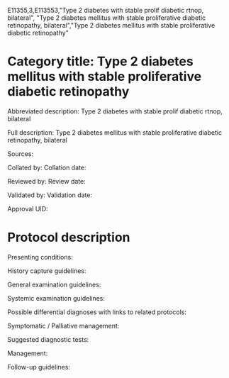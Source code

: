 E11355,3,E113553,"Type 2 diabetes with stable prolif diabetic rtnop, bilateral", "Type 2 diabetes mellitus with stable proliferative diabetic retinopathy, bilateral","Type 2 diabetes mellitus with stable proliferative diabetic retinopathy"
# Category title: Type 2 diabetes mellitus with stable proliferative diabetic retinopathy

Abbreviated description: Type 2 diabetes with stable prolif diabetic rtnop, bilateral

Full description: Type 2 diabetes mellitus with stable proliferative diabetic retinopathy, bilateral

Sources:

Collated by:
Collation date:

Reviewed by:
Review date:

Validated by:
Validation date:

Approval UID:

# Protocol description

Presenting conditions:

History capture guidelines:

General examination guidelines:

Systemic examination guidelines:

Possible differential diagnoses with links to related protocols:

Symptomatic / Palliative management:

Suggested diagnostic tests:

Management:

Follow-up guidelines:
